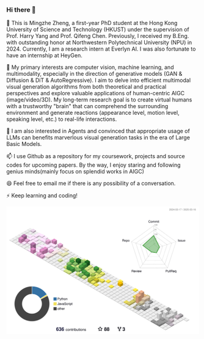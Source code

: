 ### Hi there 👋

🔭 This is Mingzhe Zheng, a first-year PhD student at the Hong Kong University of Science and Technology (HKUST) under the supervision of Prof. Harry Yang and Prof. Qifeng Chen. Previously, I received my B.Eng. with outstanding honor at Northwestern Polytechnical University (NPU) in 2024. Currently, I am a research intern at Everlyn AI. I was also fortunate to have an internship at HeyGen.

🌱 My primary interests are computer vision, machine learning, and multimodality, especially in the direction of generative models (GAN & Diffusion & DiT & AutoRegressive). I aim to delve into efficient multimodal visual generation algorithms from both theoretical and practical perspectives and explore valuable applications of human-centric AIGC (image/video/3D). My long-term research goal is to create virtual humans with a trustworthy "brain" that can comprehend the surrounding environment and generate reactions (appearance level, motion level, speaking level, etc.) to real-life interactions.

🤔 I am also interested in Agents and convinced that appropriate usage of LLMs can benefits marverlous visual generation tasks in the era of Large Basic Models.

📫 I use Github as a repository for my coursework, projects and source codes for upcoming papers. By the way, I enjoy staring and following genius minds(mainly focus on splendid works in AIGC)

😄 Feel free to email me if there is any possibility of a conversation.

⚡ Keep learning and coding!

<!-- ![Christmas's GitHub stats](https://github-readme-stats.vercel.app/api?username=DuNGEOnmassster&show_icons=true) -->

![Contributions in 3D](/profile-3d-contrib/profile-season-animate.svg)

<!-- [![Top Langs](https://github-readme-stats.vercel.app/api/top-langs/?username=DuNGEOnmassster&layout=compact)](https://github.com/Christmas/github-readme-stats) -->

<!-- 
[![GitHub](https://img.shields.io/badge/dynamic/json?logo=github&label=GitHub&labelColor=495867&color=495867&query=%24.data.totalSubs&url=https%3A%2F%2Fapi.spencerwoo.com%2Fsubstats%2F%3Fsource%3Dgithub%26queryKey%3Dhayschan&style=flat-square)](https://github.com/DuNGEOnmassster) -->

<!-- GitHub Activity Graph GitHub 活动图 -->
<!-- <table align="center">
  <tr>
    <td><img src="https://github-readme-activity-graph.vercel.app/graph?username=DuNGEOnmassster&theme=xcode&bg_color=FF000000&hide_border=true" alt="Activity"/></td>
  </tr> -->
</table>

<!-- ![Visitor Count](https://profile-counter.glitch.me/Christmas/count.svg) -->

<!--
**DuNGEOnmassster/DuNGEOnmassster** is a ✨ _special_ ✨ repository because its `README.md` (this file) appears on your GitHub profile.

Here are some ideas to get you started:

- 🔭 I’m currently working on ...
- 🌱 I’m currently learning ...
- 👯 I’m looking to collaborate on ...
- 🤔 I’m looking for help with ...
- 💬 Ask me about ...
- 📫 How to reach me: ...
- 😄 Pronouns: ...
- ⚡ Fun fact: ...
-->
